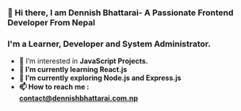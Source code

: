 ### 👋  Hi there, I am Dennish Bhattarai- A Passionate Frontend Developer From Nepal

### I'm a Learner, Developer and System Administrator.

- 👀 I’m interested in <b> JavaScript Projects. <br>
- 🌱   I’m currently learning <b> React.js <br>
- 🌱   I’m currently exploring <b> Node.js and <b> Express.js
- 📫 How to reach me : <br>
<a href= "mailto:contact@dennishbhattarai.com.np"> contact@dennishbhattarai.com.np </a>



